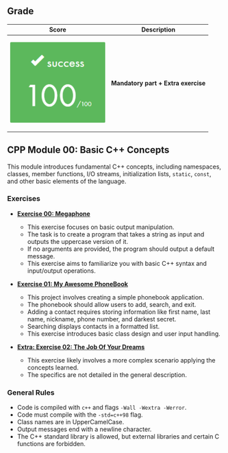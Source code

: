 ## Grade

| **Score**           | **Description**     |
|-----------------------|---------------|
| <p align="center"><img width="222px" alt="170px" src="https://github.com/BishopVK/Cursus-42Madrid/blob/main/lvl4/CPP_Module/CPP_Module_00/img/Score_100.png"></p> | **Mandatory part + Extra exercise** |

## CPP Module 00: Basic C++ Concepts

This module introduces fundamental C++ concepts, including namespaces, classes, member functions, I/O streams, initialization lists, `static`, `const`, and other basic elements of the language.

### Exercises

* **[Exercise 00: Megaphone](/lvl4/CPP_Module/CPP_Module_00/ex00)**

    * This exercise focuses on basic output manipulation.
    * The task is to create a program that takes a string as input and outputs the uppercase version of it.
    * If no arguments are provided, the program should output a default message.
    * This exercise aims to familiarize you with basic C++ syntax and input/output operations.
* **[Exercise 01: My Awesome PhoneBook](/lvl4/CPP_Module/CPP_Module_00/ex01)**

    * This project involves creating a simple phonebook application.
    * The phonebook should allow users to add, search, and exit.
    * Adding a contact requires storing information like first name, last name, nickname, phone number, and darkest secret.
    * Searching displays contacts in a formatted list.
    * This exercise introduces basic class design and user input handling.
* **[Extra: Exercise 02: The Job Of Your Dreams](/lvl4/CPP_Module/CPP_Module_00/ex02)**

    * This exercise likely involves a more complex scenario applying the concepts learned.
    * The specifics are not detailed in the general description.

### General Rules

* Code is compiled with `c++` and flags `-Wall -Wextra -Werror`.
* Code must compile with the `-std=c++98` flag.
* Class names are in UpperCamelCase.
* Output messages end with a newline character.
* The C++ standard library is allowed, but external libraries and certain C functions are forbidden.